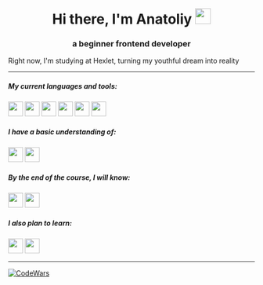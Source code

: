 <h1 align="center">Hi there, I'm Anatoliy
<img src="https://github.com/blackcater/blackcater/raw/main/images/Hi.gif" height="32"/></h1>
<h3 align="center">a beginner frontend developer</h3>
<p align="left">Right now, I'm studying at Hexlet, turning my youthful dream into reality</p>

---
<h5 align="left">My current languages and tools:</h5>
<div><img src="https://img.shields.io/badge/html5-%23E34F26.svg?style=for-the-badge&logo=html5&logoColor=white" height="30"/> <img src="https://img.shields.io/badge/css3-%231572B6.svg?style=for-the-badge&logo=css3&logoColor=white" height="30"/> <img src="https://img.shields.io/badge/javascript-%23323330.svg?style=for-the-badge&logo=javascript&logoColor=%23F7DF1E" height="30"/> <img src="https://img.shields.io/badge/git-%23F05033.svg?style=for-the-badge&logo=git&logoColor=white" height="30"/> <img src="https://img.shields.io/badge/github-%23121011.svg?style=for-the-badge&logo=github&logoColor=white" height="30"/> <img src="https://img.shields.io/badge/-jest-%23C21325?style=for-the-badge&logo=jest&logoColor=white" height="30"/></div>

<h5 align="left">I have a basic understanding of:</h5>
<div><img src="https://img.shields.io/badge/python-3670A0?style=for-the-badge&logo=python&logoColor=ffdd54" height="30"/> <img src="https://img.shields.io/badge/java-%23ED8B00.svg?style=for-the-badge&logo=openjdk&logoColor=white" height="30"/></div>

<h5 align="left">By the end of the course, I will know:</h5>
<div><img src="https://img.shields.io/badge/react-%2320232a.svg?style=for-the-badge&logo=react&logoColor=%2361DAFB" height="30"/> <img src="https://img.shields.io/badge/typescript-%23007ACC.svg?style=for-the-badge&logo=typescript&logoColor=white" height="30"/></div>

<h5 align="left" margin="">I also plan to learn:</h5>
<div><img src="https://img.shields.io/badge/node.js-6DA55F?style=for-the-badge&logo=node.js&logoColor=white" height="30"/> <img src="https://img.shields.io/badge/GoLand-0f0f0f?&style=for-the-badge&logo=goland&logoColor=white" height="30"/></div>

---
[![CodeWars](https://www.codewars.com/users/Migg%20Rabbid/badges/small)](https://www.codewars.com/users/Migg%20Rabbid) 
